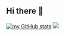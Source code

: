 ## Hi there 👋

<!--
**SeppDev/seppdev** is a ✨ _special_ ✨ repository because its `README.md` (this file) appears on your GitHub profile.

Here are some ideas to get you started:

- 🔭 I’m currently working on ...
- 🌱 I’m currently learning ...
- 👯 I’m looking to collaborate on ...
- 🤔 I’m looking for help with ...
- 💬 Ask me about ...
- 📫 How to reach me: ...
- 😄 Pronouns: ...
- ⚡ Fun fact: ...
-->

[![my GitHub stats](https://github-readme-stats.vercel.app/api?username=seppdev)](https://github.com/anuraghazra/github-readme-stats)
![](https://github-readme-stats.vercel.app/api/top-langs/?username=seppdev&theme=dark&hide_border=true&include_all_commits=false&count_private=false&layout=compact)

